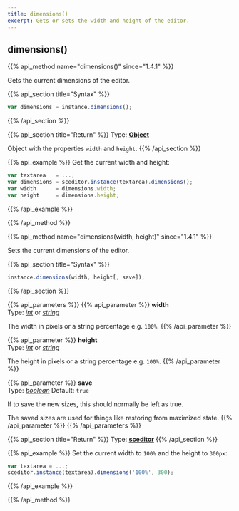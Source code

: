 ```yaml
---
title: dimensions()
excerpt: Gets or sets the width and height of the editor.
---
```

## dimensions()

{{% api_method name="dimensions()" since="1.4.1" %}}

Gets the current dimensions of the editor.


{{% api_section title="Syntax" %}}
```js
var dimensions = instance.dimensions();
```
{{% /api_section %}}

{{% api_section title="Return" %}}
Type: **[Object](/api/types/#object)**

Object with the properties `width` and `height`.
{{% /api_section %}}


{{% api_example %}}
Get the current width and height:

```js
var textarea   = ...;
var dimensions = sceditor.instance(textarea).dimensions();
var width      = dimensions.width;
var height     = dimensions.height;
```
{{% /api_example %}}

{{% /api_method %}}


{{% api_method name="dimensions(width, height)" since="1.4.1" %}}

Sets the current dimensions of the editor.


{{% api_section title="Syntax" %}}
```js
instance.dimensions(width, height[, save]);
```
{{% /api_section %}}


{{% api_parameters %}}
{{% api_parameter %}}
**width**  
Type: *[int](/api/types/#int)* or *[string](/api/types/#string)*

The width in pixels or a string percentage e.g. `100%`. 
{{% /api_parameter %}}

{{% api_parameter %}}
**height**  
Type: *[int](/api/types/#int)* or *[string](/api/types/#string)*

The height in pixels or a string percentage e.g. `100%`. 
{{% /api_parameter %}}

{{% api_parameter %}}
**save**  
Type: *[boolean](/api/types/#bool)*
Default: `true`

If to save the new sizes, this should normally be left as true.

The saved sizes are used for things like restoring from maximized state.
{{% /api_parameter %}}
{{% /api_parameters %}}


{{% api_section title="Return" %}}
Type: **[sceditor](/api/types/#sceditor)**
{{% /api_section %}}


{{% api_example %}}
Set the current width to `100%` and the height to `300px`:

```js
var textarea = ...;
sceditor.instance(textarea).dimensions('100%', 300);
```
{{% /api_example %}}

{{% /api_method %}}
